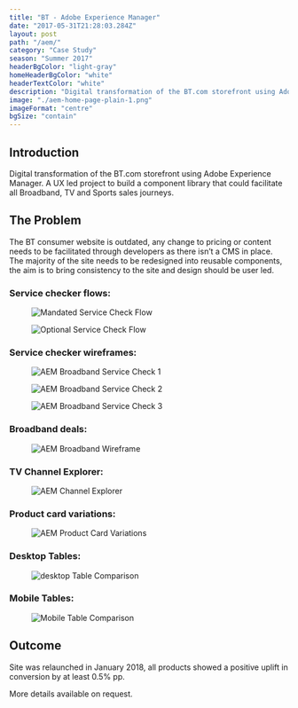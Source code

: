 ```yaml
---
title: "BT - Adobe Experience Manager"
date: "2017-05-31T21:28:03.284Z"
layout: post
path: "/aem/"
category: "Case Study"
season: "Summer 2017"
headerBgColor: "light-gray"
homeHeaderBgColor: "white"
headerTextColor: "white"
description: "Digital transformation of the BT.com storefront using Adobe Experience Manager. A UX led project to build a component library that could facilitate all Broadband, TV and Sports sales journeys."
image: "./aem-home-page-plain-1.png"
imageFormat: "centre"
bgSize: "contain"
---
```


<div class="f4 measure-wide center">

## Introduction

Digital transformation of the BT.com storefront using Adobe Experience Manager. A UX led project to build a component library that could facilitate all Broadband, TV and Sports sales journeys. 

## The Problem

The BT consumer website is outdated, any change to pricing or content needs to be facilitated through developers as there isn’t a CMS in place. The majority of the site needs to be redesigned into reusable components, the aim is to bring consistency to the site and design should be user led. 

### Service checker flows:

</div>

<div class="cf">
  <figure class="fl w-50 border-box pr3 mh0 mv3">
    <img class="ba b--light-silver" src="./Mandated-Service-Check-Flow.jpg" alt="Mandated Service Check Flow" />
  </figure>

  <figure class="fl w-50 border-box pl3 mh0 mv3">
    <img class="ba b--light-silver" src="./Optional-Service-Check-Flow.jpg" alt="Optional Service Check Flow" />
  </figure>
</div>
<div class="f4 measure-wide center">

### Service checker wireframes:

</div>

<div class="cf">
  <figure class="fl w-third border-box ph3 mh0 mv3">
    <img src="./AEM-Broadband-Service-Check-1.jpg" alt="AEM Broadband Service Check 1" />
  </figure>

  <figure class="fl w-third border-box ph3 mh0 mv3">
    <img src="./AEM-Broadband-Service-Check-2.jpg" alt="AEM Broadband Service Check 2" />
  </figure>

  <figure class="fl w-third border-box ph3 mh0 mv3">
    <img src="./AEM-Broadband-Service-Check-3.jpg" alt="AEM Broadband Service Check 3" />
  </figure>
</div>

<div class="f4 measure-wide center">

### Broadband deals:

<figure class="mh0 mv3 ba b--light-silver">
  <img class="border-box" src="./AEM-Broadband-Wireframe.jpg" alt="AEM Broadband Wireframe" />
</figure>

### TV Channel Explorer: 

<figure class="mh0 mv3 ba b--light-silver">
  <img class="border-box" src="./AEM-Channel-Explorer.jpg" alt="AEM Channel Explorer" />
</figure>

### Product card variations:

<figure class="mh0 mv3 ba b--light-silver">
  <img class="border-box" src="./AEM-Product-Card-Variations.jpg" alt="AEM Product Card Variations" />
</figure>

### Desktop Tables:

<figure class="mh0 mv3 ba b--light-silver">
  <img class="border-box" src="./desktop-Table-Comparison.jpg" alt="desktop Table Comparison" />
</figure>

### Mobile Tables:

<figure class="mh0 mv3 ba b--light-silver">
  <img class="border-box" src="./Mobile-Table-Comparison.jpg" alt="Mobile Table Comparison" />
</figure>

## Outcome

Site was relaunched in January 2018, all products showed a positive uplift in conversion by at least 0.5% pp.

More details available on request.
</div>
